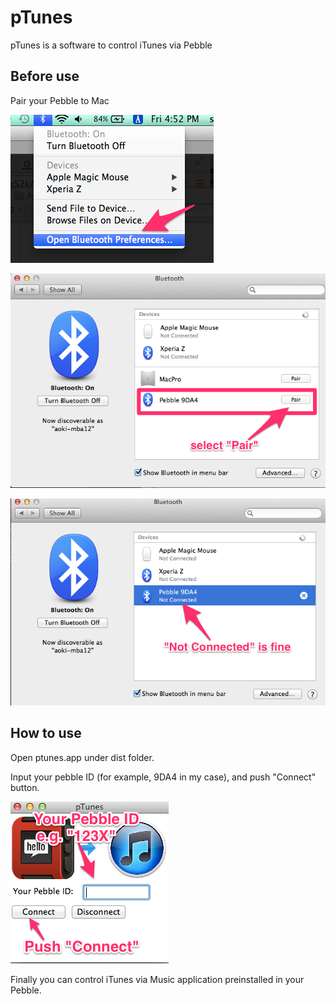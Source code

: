 pTunes
=============
pTunes is a software to control iTunes via Pebble

## Before use
Pair your Pebble to Mac

![bluetooth preference](photos/bluetooth_pref.png)

![pair](photos/pair.png)

![not connected](photos/not_connected.png)

## How to use
Open ptunes.app under dist folder.

Input your pebble ID (for example, 9DA4 in my case), 
and push "Connect" button.

![howtouse](photos/howtouse.png)

Finally you can control iTunes via Music application preinstalled in your Pebble.
